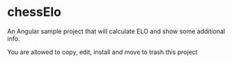 chessElo
======================

An Angular sample project that will calculate ELO and show some additional info.

You are allowed to copy, edit, install and move to trash this project
